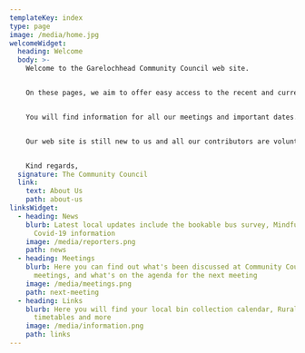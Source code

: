 ```yaml
---
templateKey: index
type: page
image: /media/home.jpg
welcomeWidget:
  heading: Welcome
  body: >-
    Welcome to the Garelochhead Community Council web site.


    On these pages, we aim to offer easy access to the recent and current activities of the Community Council, as well as useful links to what’s happening in general in and around Garelochhead.


    You will find information for all our meetings and important dates.  We endeavour to include up to date information that we hope might benefit residents and visitors alike.


    Our web site is still new to us and all our contributors are volunteers, so please do get in touch to let us know what you would like to see on the site!


    Kind regards,
  signature: The Community Council
  link:
    text: About Us
    path: about-us
linksWidget:
  - heading: News
    blurb: Latest local updates include the bookable bus survey, Mindfullness and
      Covid-19 information
    image: /media/reporters.png
    path: news
  - heading: Meetings
    blurb: Here you can find out what's been discussed at Community Council
      meetings, and what's on the agenda for the next meeting
    image: /media/meetings.png
    path: next-meeting
  - heading: Links
    blurb: Here you will find your local bin collection calendar, Rural Watch, Bus
      timetables and more
    image: /media/information.png
    path: links
---
```


